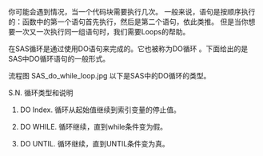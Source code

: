 你可能会遇到情况，当一个代码块需要执行几次。 一般来说，语句是按顺序执行的：函数中的第一个语句首先执行，然后是第二个语句，依此类推。 但是当你想要一次又一次执行同一组语句时，我们需要Loops的帮助。

在SAS循环是通过使用DO语句来完成的。它也被称为DO循环 。下面给出的是SAS中DO循环语句的一般形式。

流程图
SAS_do_while_loop.jpg
以下是SAS中的DO循环的类型。

S.N.	循环类型和说明
1.	DO Index.
循环从起始值继续到索引变量的停止值。

2.	DO WHILE.
循环继续，直到while条件变为假。

3.	DO UNTIL.
循环继续，直到UNTIL条件变为真。
